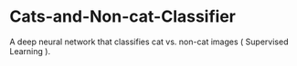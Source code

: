 # Cats-and-Non-cat-Classifier
A deep neural network that classifies cat vs. non-cat images ( Supervised Learning ).
